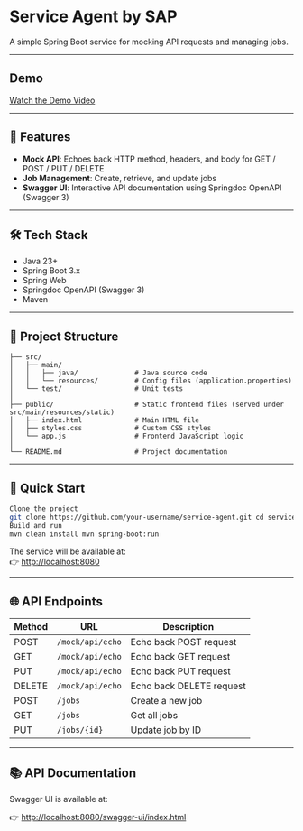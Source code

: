 # Service Agent by SAP

A simple Spring Boot service for mocking API requests and managing jobs.

---

## Demo
[Watch the Demo Video](https://go.screenpal.com/watch/cTiYj5nIVNV)

---

## 🧰 Features

- **Mock API**: Echoes back HTTP method, headers, and body for GET / POST / PUT / DELETE
- **Job Management**: Create, retrieve, and update jobs
- **Swagger UI**: Interactive API documentation using Springdoc OpenAPI (Swagger 3)

---

## 🛠 Tech Stack

- Java 23+
- Spring Boot 3.x
- Spring Web
- Springdoc OpenAPI (Swagger 3)
- Maven

---

## 📁 Project Structure

```
├── src/
│   ├── main/
│   │   ├── java/              # Java source code
│   │   └── resources/         # Config files (application.properties)
│   └── test/                  # Unit tests
│
├── public/                    # Static frontend files (served under src/main/resources/static)
│   ├── index.html             # Main HTML file
│   ├── styles.css             # Custom CSS styles
│   └── app.js                 # Frontend JavaScript logic
│
└── README.md                  # Project documentation

```

---

## 🚀 Quick Start

```bash
Clone the project
git clone https://github.com/your-username/service-agent.git cd service-agent
Build and run
mvn clean install mvn spring-boot:run
```
The service will be available at:  
👉 [http://localhost:8080](http://localhost:8080)

---

## 🌐 API Endpoints

| Method | URL              | Description                     |
|--------|------------------|---------------------------------|
| POST   | `/mock/api/echo` | Echo back POST request          |
| GET    | `/mock/api/echo` | Echo back GET request           |
| PUT    | `/mock/api/echo` | Echo back PUT request           |
| DELETE | `/mock/api/echo` | Echo back DELETE request        |
| POST   | `/jobs`          | Create a new job                |
| GET    | `/jobs`          | Get all jobs                    |
| PUT    | `/jobs/{id}`     | Update job by ID                |

---

## 📚 API Documentation

Swagger UI is available at:

👉 [http://localhost:8080/swagger-ui/index.html](http://localhost:8080/swagger-ui/index.html)

